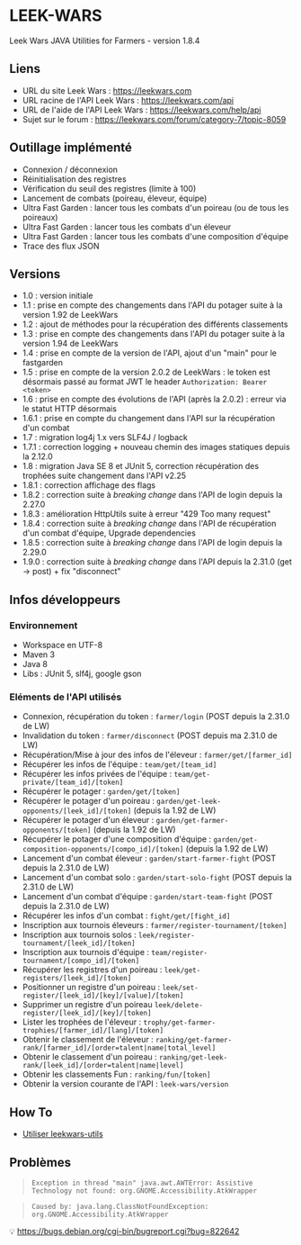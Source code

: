 # LEEK-WARS

Leek Wars JAVA Utilities for Farmers - version 1.8.4

## Liens

* URL du site Leek Wars : <https://leekwars.com>
* URL racine de l'API Leek Wars : <https://leekwars.com/api>
* URL de l'aide de l'API Leek Wars : <https://leekwars.com/help/api>
* Sujet sur le forum : <https://leekwars.com/forum/category-7/topic-8059>

## Outillage implémenté

* Connexion / déconnexion
* Réinitialisation des registres
* Vérification du seuil des registres (limite à 100)
* Lancement de combats (poireau, éleveur, équipe)
* Ultra Fast Garden : lancer tous les combats d'un poireau (ou de tous les poireaux)
* Ultra Fast Garden : lancer tous les combats d'un éleveur
* Ultra Fast Garden : lancer tous les combats d'une composition d'équipe
* Trace des flux JSON

## Versions

* 1.0 : version initiale
* 1.1 : prise en compte des changements dans l'API du potager suite à la version 1.92 de LeekWars
* 1.2 : ajout de méthodes pour la récupération des différents classements
* 1.3 : prise en compte des changements dans l'API du potager suite à la version 1.94 de LeekWars
* 1.4 : prise en compte de la version de l'API, ajout d'un "main" pour le fastgarden
* 1.5 : prise en compte de la version 2.0.2 de LeekWars : le token est désormais passé au format JWT le header `Authorization: Bearer <token>`
* 1.6 : prise en compte des évolutions de l'API (après la 2.0.2) : erreur via le statut HTTP désormais
* 1.6.1 : prise en compte du changement dans l'API sur la récupération d'un combat
* 1.7 : migration log4j 1.x vers SLF4J / logback
* 1.7.1 : correction logging + nouveau chemin des images statiques depuis la 2.12.0
* 1.8 : migration Java SE 8 et JUnit 5, correction récupération des trophées suite changement dans l'API v2.25
* 1.8.1 : correction affichage des flags
* 1.8.2 : correction suite à _breaking change_ dans l'API de login depuis la 2.27.0
* 1.8.3 : amélioration HttpUtils suite à erreur "429 Too many request"
* 1.8.4 : correction suite à _breaking change_ dans l'API de récupération d'un combat d'équipe, Upgrade dependencies
* 1.8.5 : correction suite à _breaking change_ dans l'API de login depuis la 2.29.0
* 1.9.0 : correction suite à _breaking change_ dans l'API depuis la 2.31.0 (get -> post) + fix "disconnect"

## Infos développeurs

### Environnement

* Workspace en UTF-8
* Maven 3
* Java 8
* Libs : JUnit 5, slf4j, google gson
    
### Eléments de l'API utilisés

* Connexion, récupération du token : `farmer/login` (POST depuis la 2.31.0 de LW)
* Invalidation du token : `farmer/disconnect` (POST depuis ma 2.31.0 de LW)
* Récupération/Mise à jour des infos de l'éleveur : `farmer/get/[farmer_id]`
* Récupérer les infos de l'équipe : `team/get/[team_id]`
* Récupérer les infos privées de l'équipe : `team/get-private/[team_id]/[token]`
* Récupérer le potager : `garden/get/[token]`
* Récupérer le potager d'un poireau : `garden/get-leek-opponents/[leek_id]/[token]` (depuis la 1.92 de LW)
* Récupérer le potager d'un éleveur : `garden/get-farmer-opponents/[token]` (depuis la 1.92 de LW)
* Récupérer le potager d'une composition d'équipe : `garden/get-composition-opponents/[compo_id]/[token]` (depuis la 1.92 de LW)
* Lancement d'un combat éleveur : `garden/start-farmer-fight` (POST depuis la 2.31.0 de LW)
* Lancement d'un combat solo : `garden/start-solo-fight` (POST depuis la 2.31.0 de LW)
* Lancement d'un combat d'équipe : `garden/start-team-fight` (POST depuis la 2.31.0 de LW)
* Récupérer les infos d'un combat : `fight/get/[fight_id]`
* Inscription aux tournois éleveurs : `farmer/register-tournament/[token]`
* Inscription aux tournois solos : `leek/register-tournament/[leek_id]/[token]`
* Inscription aux tournois d'équipe : `team/register-tournament/[compo_id]/[token]`
* Récupérer les registres d'un poireau : `leek/get-registers/[leek_id]/[token]`
* Positionner un registre d'un poireau : `leek/set-register/[leek_id]/[key]/[value]/[token]`
* Supprimer un registre d'un poireau `leek/delete-register/[leek_id]/[key]/[token]`
* Lister les trophées de l'éleveur : `trophy/get-farmer-trophies/[farmer_id]/[lang]/[token]`
* Obtenir le classement de l'éleveur : `ranking/get-farmer-rank/[farmer_id]/[order=talent|name|total_level]`
* Obtenir le classement d'un poireau : `ranking/get-leek-rank/[leek_id]/[order=talent|name|level]`
* Obtenir les classements Fun : `ranking/fun/[token]`
* Obtenir la version courante de l'API : `leek-wars/version`

## How To

* [Utiliser leekwars-utils](docs/how-to.md)

## Problèmes

> `Exception in thread "main" java.awt.AWTError: Assistive Technology not found: org.GNOME.Accessibility.AtkWrapper`

> `Caused by: java.lang.ClassNotFoundException: org.GNOME.Accessibility.AtkWrapper`

:bulb: <https://bugs.debian.org/cgi-bin/bugreport.cgi?bug=822642>
